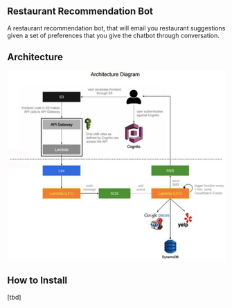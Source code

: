 ## Restaurant Recommendation Bot

A restaurant recommendation bot, that will email you restaurant suggestions given a set of preferences that you give the chatbot through conversation.

## Architecture
![alt text](https://github.com/darshildpatel/Virtual-Dining-Concierge-Assistant/blob/master/architecture.png)

## How to Install
[tbd]
